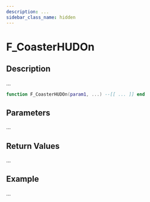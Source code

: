 ```yaml
---
description: ...
sidebar_class_name: hidden
---
```


# F_CoasterHUDOn

## Description

...

```lua
function F_CoasterHUDOn(param1, ...) --[[ ... ]] end
```

## Parameters

...

## Return Values

...

## Example

...

